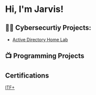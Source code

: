 <h1>Hi, I'm Jarvis! </h1>
<h2>👨‍💻 Cybersecurtiy Projects:</h2>


  - [Active Directory Home Lab](https://github.com/Jarvis-jk/ActiveDirectoryLab)




<h2>📺 Programming Projects</h2>



<h2> Certifications</h2>


[ITF+](https://imgur.com/a/9W2AasV)


<!--

Here are some ideas to get you started:

- 🔭 I’m currently working on ...
- 🌱 I’m currently learning ...
- 👯 I’m looking to collaborate on ...
- 🤔 I’m looking for help with ...
- 💬 Ask me about ...
- 📫 How to reach me: ...
- 😄 Pronouns: ...
- ⚡ Fun fact: ...
-->
